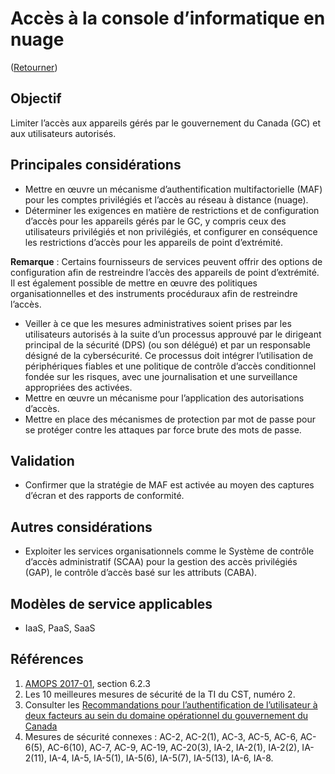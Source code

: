 # Accès à la console d’informatique en nuage

([Retourner](../README.md))

## Objectif

Limiter l’accès aux appareils gérés par le gouvernement du Canada (GC) et aux utilisateurs autorisés.

## Principales considérations

* Mettre en œuvre un mécanisme d’authentification multifactorielle (MAF) pour les comptes privilégiés et l’accès au réseau à distance (nuage).
* Déterminer les exigences en matière de restrictions et de configuration d’accès pour les appareils gérés par le GC, y compris ceux des utilisateurs privilégiés et non privilégiés, et configurer en conséquence les restrictions d’accès pour les appareils de point d’extrémité.

**Remarque** : Certains fournisseurs de services peuvent offrir des options de configuration afin de restreindre l’accès des appareils de point d’extrémité. Il est également possible de mettre en œuvre des politiques organisationnelles et des instruments procéduraux afin de restreindre l’accès.

* Veiller à ce que les mesures administratives soient prises par les utilisateurs autorisés à la suite d’un processus approuvé par le dirigeant principal de la sécurité (DPS) (ou son délégué) et par un responsable désigné de la cybersécurité. Ce processus doit intégrer l’utilisation de périphériques fiables et une politique de contrôle d’accès conditionnel fondée sur les risques, avec une journalisation et une surveillance appropriées des activées.
* Mettre en œuvre un mécanisme pour l’application des autorisations d’accès.
* Mettre en place des mécanismes de protection par mot de passe pour se protéger contre les attaques par force brute des mots de passe.

## Validation

* Confirmer que la stratégie de MAF est activée au moyen des captures d’écran et des rapports de conformité.

## Autres considérations

* Exploiter les services organisationnels comme le Système de contrôle d’accès administratif (SCAA) pour la gestion des accès privilégiés (GAP), le contrôle d’accès basé sur les attributs (CABA).

## Modèles de service applicables

* IaaS, PaaS, SaaS

## Références

1. [AMOPS 2017-01](https://www.canada.ca/fr/gouvernement/systeme/gouvernement-numerique/innovations-gouvernementales-numeriques/services-informatique-nuage/orientation-utilisation-securisee-services-commerciaux-informatique-nuage-amops.html), section 6.2.3
2. Les 10 meilleures mesures de sécurité de la TI du CST, numéro 2.
3. Consulter les [Recommandations pour l’authentification de l’utilisateur à deux facteurs au sein du domaine opérationnel du gouvernement du Canada](https://intranet.canada.ca/wg-tg/rtua-rafu-fra.asp)
4. Mesures de sécurité connexes : AC-2, AC-2(1), AC-3, AC-5, AC-6, AC-6(5), AC-6(10), AC-7, AC-9, AC-19, AC-20(3), IA-2, IA-2(1), IA-2(2), IA-2(11), IA-4, IA-5, IA-5(1), IA-5(6), IA-5(7), IA-5(13), IA-6, IA-8.
